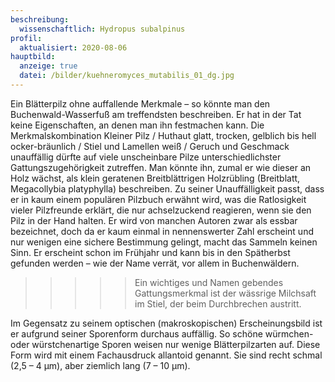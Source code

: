 ```yaml
---
beschreibung:
  wissenschaftlich: Hydropus subalpinus
profil:
  aktualisiert: 2020-08-06
hauptbild:
  anzeige: true
  datei: /bilder/kuehneromyces_mutabilis_01_dg.jpg
---
```

Ein Blätterpilz ohne auffallende Merkmale – so könnte man den Buchenwald-Wasserfuß am treffendsten beschreiben. Er hat in der Tat keine Eigenschaften, an denen man ihn festmachen kann. Die Merkmalskombination Kleiner Pilz / Huthaut glatt, trocken, gelblich bis hell ocker-bräunlich / Stiel und Lamellen weiß / Geruch und Geschmack unauffällig dürfte auf viele unscheinbare Pilze unterschiedlichster Gattungszugehörigkeit zutreffen. Man könnte ihn, zumal er wie dieser an Holz wächst, als klein geratenen Breitblättrigen Holzrübling (Breitblatt, Megacollybia platyphylla) beschreiben. Zu seiner Unauffälligkeit passt, dass er in kaum einem populären Pilzbuch erwähnt wird, was die Ratlosigkeit vieler Pilzfreunde erklärt, die nur achselzuckend reagieren, wenn sie den Pilz in der Hand halten. Er wird von manchen Autoren zwar als essbar bezeichnet, doch da er kaum einmal in nennenswerter Zahl erscheint und nur wenigen eine sichere Bestimmung gelingt, macht das Sammeln keinen Sinn. Er erscheint schon im Frühjahr und kann bis in den Spätherbst gefunden werden – wie der Name verrät, vor allem in Buchenwäldern.

>>>>>Ein wichtiges  und Namen gebendes Gattungsmerkmal ist der wässrige Milchsaft im Stiel, der beim Durchbrechen austritt.

Im Gegensatz zu seinem optischen (makroskopischen) Erscheinungsbild ist er aufgrund seiner Sporenform durchaus auffällig. So schöne würmchen- oder würstchenartige Sporen weisen nur wenige Blätterpilzarten auf. Diese Form wird mit einem Fachausdruck allantoid genannt. Sie sind recht schmal (2,5 – 4 µm), aber ziemlich lang (7 – 10 µm).
